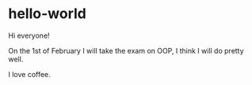 # hello-world
Hi everyone!

On the 1st of February I will take the exam on OOP, I think I will do pretty well.

I love coffee.
